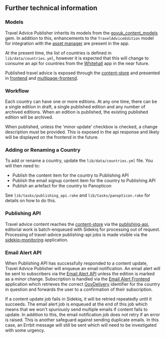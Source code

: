 ## Further technical information

### Models

Travel Advice Publisher inherits its models from the [govuk_content_models](https://github.com/alphagov/govuk_content_models) gem. In addition to this, enhancements to the `TravelAdviceEdition` model for integration with the [asset manager](https://github.com/alphagov/asset-manager) are present in the app.

At the present time, the list of countries is defined in `lib/data/countries.yml`, however it is expected that this will change to consume an api for countries from the [Whitehall](https://github.com/alphagov/whitehall) app in the near future.

Published travel advice is exposed through the [content-store](https://github.com/alphagov/content-store) and presented in [frontend](https://github.com/alphagov/frontend) and [multipage-frontend](https://github.com/alphagov/multipage-frontend).

### Workflow

Each country can have one or more editions. At any one time, there can be a single edition in draft, a single published edition and any number of archived editions. When an edition is published, the existing published edition will be archived.

When published, unless the 'minor update' checkbox is checked, a change description must be provided. This is exposed in the api response and likely will be displayed on the frontend in the future.

### Adding or Renaming a Country

To add or rename a country, update the `lib/data/countries.yml` file. You will then need to:

- Publish the content item for the country to Publishing API
- Publish the email signup content item for the country to Publishing API
- Publish an artefact for the country to Panopticon

See `lib/tasks/publishing_api.rake` and `lib/tasks/panopticon.rake` for details on how to do this.

### Publishing API

Travel advice content reaches the [content-store](https://github.com/alphagov/content-store) via the [publishing-api](https://github.com/alphagov/publishing-api), editorial work is batch-enqueued with Sidekiq for processing out of request.
Processing of travel-advice publishing-api jobs is made visible via the [sidekiq-monitoring](https://github.com/alphagov/sidekiq-monitoring) application.

### Email Alert API

When Publishing API has successfully responded to a content update, Travel Advice Publisher will enqueue an email notification. An email alert will be sent to subscribers via the [Email Alert API](https://github.com/alphagov/email-alert-api) unless the edition is marked as a _minor_ change. Subscription is handled via the [Email Alert Frontend](https://github.com/alphagov/email-alert-frontend) application which retrieves the correct [GovDelivery](https://www.govdelivery.com/) identifier for the country in question and forwards the user to a confirmation of their subscription.

If a content update job fails in Sidekiq, it will be retried repeatedly until it succeeds. The email alert job is enqueued at the end of this job which means that we won't spuriously send multiple emails if content fails to update. In addition to this, the email notification job does not retry if an error is raised. This is another safeguard against sending duplicate emails. In this case, an Errbit message will still be sent which will need to be investigated with some urgency.
